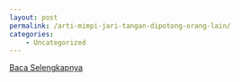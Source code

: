 ```yaml
---
layout: post
permalink: /arti-mimpi-jari-tangan-dipotong-orang-lain/
categories:
    - Uncategorized
---
```


[Baca Selengkapnya](/03)